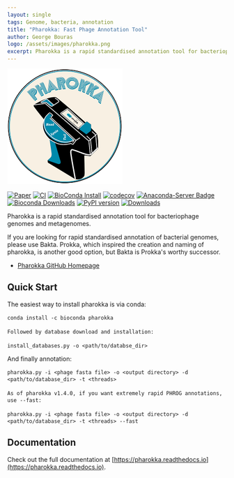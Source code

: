 ```yaml
---
layout: single
tags: Genome, bacteria, annotation
title: "Pharokka: Fast Phage Annotation Tool"
author: George Bouras
logo: /assets/images/pharokka.png
excerpt: Pharokka is a rapid standardised annotation tool for bacteriophage genomes and metagenomes.
---
```


![](/assets/images/pharokka.png)

[![Paper](https://img.shields.io/badge/paper-Bioinformatics-teal.svg?style=flat-square&maxAge=3600)](https://doi.org/10.1093/bioinformatics/btac776)
[![CI](https://github.com/gbouras13/pharokka/actions/workflows/ci.yaml/badge.svg)](https://github.com/gbouras13/pharokka/actions/workflows/ci.yaml)
[![BioConda Install](https://img.shields.io/conda/dn/bioconda/pharokka.svg?style=flag&label=BioConda%20install)](https://anaconda.org/bioconda/pharokka)
[![codecov](https://codecov.io/gh/gbouras13/pharokka/branch/master/graph/badge.svg?token=4B1T2PGM9V)](https://codecov.io/gh/gbouras13/pharokka)
[![Anaconda-Server Badge](https://anaconda.org/bioconda/pharokka/badges/version.svg)](https://anaconda.org/bioconda/pharokka)
[![Bioconda Downloads](https://img.shields.io/conda/dn/bioconda/pharokka)](https://img.shields.io/conda/dn/bioconda/pharokka)
[![PyPI version](https://badge.fury.io/py/pharokka.svg)](https://badge.fury.io/py/pharokka)
[![Downloads](https://static.pepy.tech/badge/pharokka)](https://pepy.tech/project/pharokka)

Pharokka is a rapid standardised annotation tool for bacteriophage genomes and metagenomes.

If you are looking for rapid standardised annotation of bacterial genomes, please use Bakta. Prokka, which inspired the creation and naming of pharokka, is another good option, but Bakta is Prokka's worthy successor.

- [Pharokka GitHub Homepage](https://github.com/gbouras13/pharokka)

## Quick Start
The easiest way to install pharokka is via conda:

```shell
conda install -c bioconda pharokka

Followed by database download and installation:

install_databases.py -o <path/to/databse_dir>
```

And finally annotation:

```shell
pharokka.py -i <phage fasta file> -o <output directory> -d <path/to/database_dir> -t <threads>

As of pharokka v1.4.0, if you want extremely rapid PHROG annotations, use --fast:

pharokka.py -i <phage fasta file> -o <output directory> -d <path/to/database_dir> -t <threads> --fast
```

## Documentation
Check out the full documentation at [https://pharokka.readthedocs.io](https://pharokka.readthedocs.io).